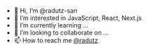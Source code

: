 - 👋 Hi, I’m @radutz-san
- 👀 I’m interested in JavaScript, React, Next.js
- 🌱 I’m currently learning ...
- 💞️ I’m looking to collaborate on ...
- 📫 How to reach me [@radutz](https://twitter.com/radutz)

<!---
radutz-san/radutz-san is a ✨ special ✨ repository because its `README.md` (this file) appears on your GitHub profile.
You can click the Preview link to take a look at your changes.
--->
